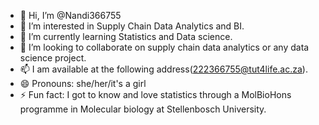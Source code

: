 - 👋 Hi, I’m @Nandi366755
- 👀 I’m interested in Supply Chain Data Analytics and BI.
- 🌱 I’m currently learning Statistics and Data science.
- 💞️ I’m looking to collaborate on supply chain data analytics or any data science project.
- 📫 I am available at the following address(222366755@tut4life.ac.za). 
- 😄 Pronouns: she/her/it's a girl
- ⚡ Fun fact: I got to know and love statistics through a MolBioHons programme in Molecular biology at Stellenbosch University.

<!---
Nandi366755/Nandi366755 is a ✨ special ✨ repository because its `README.md` (this file) appears on your GitHub profile.
You can click the Preview link to take a look at your changes.
--->

